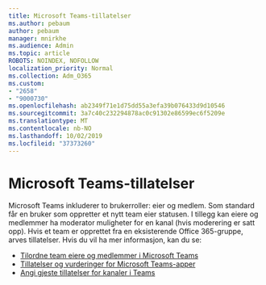 ```yaml
---
title: Microsoft Teams-tillatelser
ms.author: pebaum
author: pebaum
manager: mnirkhe
ms.audience: Admin
ms.topic: article
ROBOTS: NOINDEX, NOFOLLOW
localization_priority: Normal
ms.collection: Adm_O365
ms.custom:
- "2658"
- "9000730"
ms.openlocfilehash: ab2349f71e1d75dd55a3efa39b076433d9d10546
ms.sourcegitcommit: 3a7c40c232294878ac0c91302e86599ec6f5209e
ms.translationtype: MT
ms.contentlocale: nb-NO
ms.lasthandoff: 10/02/2019
ms.locfileid: "37373260"
---
```

# <a name="microsoft-teams-permissions"></a>Microsoft Teams-tillatelser

Microsoft Teams inkluderer to brukerroller: eier og medlem. Som standard får en bruker som oppretter et nytt team eier statusen. I tillegg kan eiere og medlemmer ha moderator muligheter for en kanal (hvis moderering er satt opp). Hvis et team er opprettet fra en eksisterende Office 365-gruppe, arves tillatelser. Hvis du vil ha mer informasjon, kan du se:

- [Tilordne team eiere og medlemmer i Microsoft Teams](https://docs.microsoft.com/microsoftteams/assign-roles-permissions)
- [Tillatelser og vurderinger for Microsoft Teams-apper](https://docs.microsoft.com/microsoftteams/app-permissions)
- [Angi gjeste tillatelser for kanaler i Teams](https://support.office.com/article/4756c468-2746-4bfd-a582-736d55fcc169)